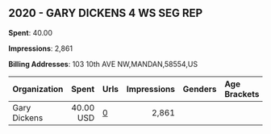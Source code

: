 ## 2020 - GARY DICKENS 4 WS SEG REP 
**Spent**: 40.00

**Impressions**: 2,861

**Billing Addresses**: 103 10th AVE NW,MANDAN,58554,US

|Organization|Spent|Urls|Impressions|Genders|Age Brackets|Country Codes|
|:---|---:|:---|---:|:---|:---|:---|
|Gary Dickens|40.00 USD|[0](https://www.snap.com/political-ads/asset/3d9d44fb17c52f56fa74c745cc8c8a0ab061fc41d5d035ec3e885f625ffd8d5f?mediaType=png)|2,861|||united states|
